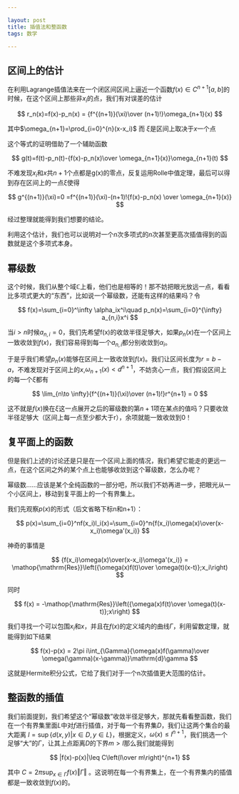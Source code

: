 ```yaml
---

layout: post
title: 插值法和整函数
tags: 数学

---
```


## 区间上的估计

在利用Lagrange插值法来在一个闭区间区间上逼近一个函数$f(x)\in C^{n+1}[a,b]$的时候，在这个区间上那些非$x_i$的点，我们有对误差的估计

$$
r_n(x)=f(x)-p_n(x) = {f^{(n+1)}(\xi)\over (n+1)!}\omega_{n+1}(x)
$$

其中$\omega_{n+1}=\prod_{i=0}^{n}(x-x_i)$ 而 $\xi$是区间上取决于$x$一个点

这个等式的证明借助了一个辅助函数

$$
g(t)=f(t)-p_n(t)-{f(x)-p_n(x)\over \omega_{n+1}(x)}\omega_{n+1}(t)
$$

不难发现$x_i$和$x$共$n+1$个点都是g(x)的零点，反复运用Rolle中值定理，最后可以得到存在区间上的一点$\xi$使得

$$
g^{(n+1)}(\xi)=0 =f^{(n+1)}(\xi)-(n+1)!{f(x)-p_n(x) \over \omega_{n+1}(x)}
$$

经过整理就能得到我们想要的结论。

利用这个估计，我们也可以说明对一个$n$次多项式的$n$次甚至更高次插值得到的函数就是这个多项式本身。

## 幂级数

这个时候，我们从整个域$\mathbb{C}$上看，他们也是相等的！那不妨把眼光放远一点，看看比多项式更大的“东西”，比如说一个幂级数，还能有这样的结果吗？令

$$
f(x)=\sum_{i=0}^\infty \alpha_ix^i\quad p_n(x)=\sum_{i=0}^{\infty} a_{n,i}x^i
$$

当$i>n$时候$a_{n,i}=0$，我们先希望f(x)的收敛半径足够大，如果$p_n(x)$在一个区间上一致收敛到$f(x)$，我们容易得到每一个$a_{n,i}$都分别收敛到$\alpha_i$。

于是乎我们希望$p_n(x)$能够在区间上一致收敛到$f(x)$。我们让区间长度为$r=b-a$，不难发现对于区间上的$x$,$\omega_{n+1}(x)<d^{n+1}$，不妨贪心一点，我们假设区间上的每一个$\xi$都有

$$
\lim_{n\to \infty}{f^{(n+1)}(\xi)\over (n+1)!}r^{n+1} = 0 
$$

这不就是$f(x)$换在$\xi$这一点展开之后的幂级数的第$n+1$项在某点的值吗？只要收敛半径足够大（区间上每一点至少都大于r），余项就能一致收敛到0！

## 复平面上的函数

但是我们上述的讨论还是只是在一个区间上面的情况，我们希望它能走的更远一点，在这个区间之外的某个点上也能够收敛到这个幂级数，怎么办呢？

幂级数……应该是某个全纯函数的一部分吧，所以我们不妨再进一步，把眼光从一个小区间上，移动到复平面上的一个有界集上。

我们先观察$p(x)$的形式（后文省略下标n和n+1）：

$$
p(x)=\sum_{i=0}^nf(x_i)l_i(x)=\sum_{i=0}^n{f(x_i)\omega(x)\over(x-x_i)\omega'(x_i)}
$$

神奇的事情是

$$
{f(x_i)\omega(x)\over(x-x_i)\omega'(x_i)} 
= \mathop{\mathrm{Res}}\left({\omega(x)f(t)\over \omega(t)(x-t)};x_i\right)
$$

同时

$$
f(x)
= -\mathop{\mathrm{Res}}\left({\omega(x)f(t)\over \omega(t)(x-t)};x\right)
$$

我们寻找一个可以包围$x_i$和$x$，并且在$f(x)$的定义域内的曲线$\Gamma$，利用留数定理，就能得到如下结果

$$
f(x)-p(x) = 2\pi i\int_{\Gamma}{\omega(x)f(\gamma)\over \omega(\gamma)(x-\gamma)}\mathrm{d}\gamma
$$

这就是Hermite积分公式，它给了我们对于一个n次插值更大范围的估计。

## 整函数的插值

我们前面提到，我们希望这个“幂级数”收敛半径足够大，那就先看看整函数，我们在一个有界集里面$L$中对$f$进行插值，对于每一个有界集$D$，我们让这两个集合的最大距离 $l = \sup\{d(x,y)\vert x\in D,y\in L\}$，根据定义，$\omega(x)\leq l^{n+1}$，我们挑选一个足够“大”的$\Gamma$，让其上点距离$D$的下界$m>l$那么我们就能得到

$$
|f(x)-p(x)|\leq C\left(l\over m\right)^{n+1}
$$

其中 $C=2\pi\sup_{x\in\Gamma}f(x)\Vert\Gamma\Vert$ 。这说明在每一个有界集上，在一个有界集内的插值都是一致收敛到$f(x)$的。
